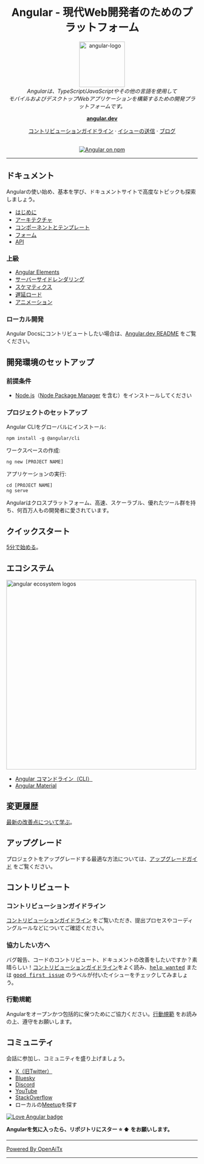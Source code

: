 <h1 align="center">Angular - 現代Web開発者のためのプラットフォーム</h1>

<p align="center">
  <img src="adev/src/assets/images/press-kit/angular_icon_gradient.gif" alt="angular-logo" width="120px" height="120px"/>
  <br>
  <em>Angularは、TypeScript/JavaScriptやその他の言語を使用して<br>モバイルおよびデスクトップWebアプリケーションを構築するための開発プラットフォームです。</em>
  <br>
</p>

<p align="center">
  <a href="https://angular.dev/"><strong>angular.dev</strong></a>
  <br>
</p>

<p align="center">
  <a href="CONTRIBUTING.md">コントリビューションガイドライン</a>
  ·
  <a href="https://github.com/angular/angular/issues">イシューの送信</a>
  ·
  <a href="https://blog.angular.dev/">ブログ</a>
  <br>
  <br>
</p>

<p align="center">
  <a href="https://www.npmjs.com/@angular/core">
    <img src="https://img.shields.io/npm/v/@angular/core.svg?logo=npm&logoColor=fff&label=NPM+package&color=limegreen" alt="Angular on npm" />
  </a>
</p>

<hr>

## ドキュメント

Angularの使い始め、基本を学び、ドキュメントサイトで高度なトピックも探索しましょう。

- [はじめに][quickstart]
- [アーキテクチャ][architecture]
- [コンポーネントとテンプレート][componentstemplates]
- [フォーム][forms]
- [API][api]

### 上級

- [Angular Elements][angularelements]
- [サーバーサイドレンダリング][ssr]
- [スケマティクス][schematics]
- [遅延ロード][lazyloading]
- [アニメーション][animations]

### ローカル開発

Angular Docsにコントリビュートしたい場合は、[Angular.dev README](adev/README.md) をご覧ください。

## 開発環境のセットアップ

### 前提条件

- [Node.js]（[Node Package Manager][npm] を含む）をインストールしてください

### プロジェクトのセットアップ

Angular CLIをグローバルにインストール:

```
npm install -g @angular/cli
```

ワークスペースの作成:

```
ng new [PROJECT NAME]
```

アプリケーションの実行:

```
cd [PROJECT NAME]
ng serve
```

Angularはクロスプラットフォーム、高速、スケーラブル、優れたツール群を持ち、何百万人もの開発者に愛されています。

## クイックスタート

[5分で始める][quickstart]。

## エコシステム

<p>
  <img src="/contributing-docs/images/angular-ecosystem-logos.png" alt="angular ecosystem logos" width="500px" height="auto">
</p>

- [Angular コマンドライン（CLI）][cli]
- [Angular Material][angularmaterial]

## 変更履歴

[最新の改善点について学ぶ][changelog]。

## アップグレード

プロジェクトをアップグレードする最適な方法については、[アップグレードガイド](https://angular.dev/update-guide/) をご覧ください。

## コントリビュート

### コントリビューションガイドライン

[コントリビューションガイドライン][contributing] をご覧いただき、提出プロセスやコーディングルールなどについてご確認ください。

### 協力したい方へ

バグ報告、コードのコントリビュート、ドキュメントの改善をしたいですか？素晴らしい！[コントリビューションガイドライン][contributing]をよく読み、<kbd>[help wanted](https://github.com/angular/angular/labels/help%20wanted)</kbd> または <kbd>[good first issue](https://github.com/angular/angular/labels/good%20first%20issue)</kbd> のラベルが付いたイシューをチェックしてみましょう。

### 行動規範

Angularをオープンかつ包括的に保つためにご協力ください。[行動規範][codeofconduct] をお読みの上、遵守をお願いします。

## コミュニティ

会話に参加し、コミュニティを盛り上げましょう。

- [X（旧Twitter）][X (formerly Twitter)]
- [Bluesky][bluesky]
- [Discord][discord]
- [YouTube][youtube]
- [StackOverflow][stackoverflow]
- ローカルの[Meetup][meetup]を探す

[![Love Angular badge](https://img.shields.io/badge/angular-love-blue?logo=angular&angular=love)](https://www.github.com/angular/angular)

**Angularを気に入ったら、リポジトリにスター :star: :arrow_up: をお願いします。**

[contributing]: CONTRIBUTING.md  
[quickstart]: https://angular.dev/tutorials/learn-angular  
[changelog]: CHANGELOG.md  
[ng]: https://angular.dev  
[documentation]: https://angular.dev/overview  
[angularmaterial]: https://material.angular.dev/  
[cli]: https://angular.dev/tools/cli  
[architecture]: https://angular.dev/essentials  
[componentstemplates]: https://angular.dev/tutorials/learn-angular/1-components-in-angular  
[forms]: https://angular.dev/tutorials/learn-angular/15-forms  
[api]: https://angular.dev/api  
[angularelements]: https://angular.dev/guide/elements  
[ssr]: https://angular.dev/guide/ssr  
[schematics]: https://angular.dev/tools/cli/schematics  
[lazyloading]: https://angular.dev/guide/ngmodules/lazy-loading  
[node.js]: https://nodejs.org/  
[npm]: https://www.npmjs.com/get-npm  
[codeofconduct]: CODE_OF_CONDUCT.md  
[X (formerly Twitter)]: https://www.twitter.com/angular  
[bluesky]: https://bsky.app/profile/angular.dev  
[discord]: https://discord.gg/angular  
[stackoverflow]: https://stackoverflow.com/questions/tagged/angular  
[youtube]: https://youtube.com/angular  
[meetup]: https://www.meetup.com/find/?keywords=angular  
[animations]: https://angular.dev/guide/animations  


---

[Powered By OpenAiTx](https://github.com/OpenAiTx/OpenAiTx)

---